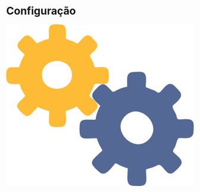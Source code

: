 # Configuração

![config](img/config.png) <!-- .element: style="border: none;box-shadow: 0 0 0;width: 40%" -->
